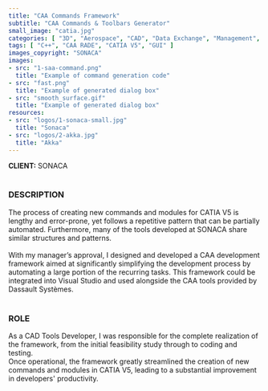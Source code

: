 ```yaml
---
title: "CAA Commands Framework"
subtitle: "CAA Commands & Toolbars Generator"
small_image: "catia.jpg"
categories: [ "3D", "Aerospace", "CAD", "Data Exchange", "Management", "PLM", "R&D" ]
tags: [ "C++", "CAA RADE", "CATIA V5", "GUI" ]
images_copyright: "SONACA"
images:
- src: "1-saa-command.png"
  title: "Example of command generation code"
- src: "fast.png"
  title: "Example of generated dialog box"
- src: "smooth_surface.gif"
  title: "Example of generated dialog box"
resources:
- src: "logos/1-sonaca-small.jpg"
  title: "Sonaca"
- src: "logos/2-akka.jpg"
  title: "Akka"
---
```


<b>CLIENT:</b> SONACA<br>
<br>

<h3>DESCRIPTION</h3>
The process of creating new commands and modules for CATIA V5 is lengthy and error-prone, yet follows a repetitive pattern that can be partially automated. Furthermore, many of the tools developed at SONACA share similar structures and patterns.<br>
<br>
With my manager’s approval, I designed and developed a CAA development framework aimed at significantly simplifying the development process by automating a large portion of the recurring tasks. This framework could be integrated into Visual Studio and used alongside the CAA tools provided by Dassault Systèmes.<br>
<br>

<h3>ROLE</h3>
As a CAD Tools Developer, I was responsible for the complete realization of the framework, from the initial feasibility study through to coding and testing.<br>
Once operational, the framework greatly streamlined the creation of new commands and modules in CATIA V5, leading to a substantial improvement in developers' productivity.<br>
